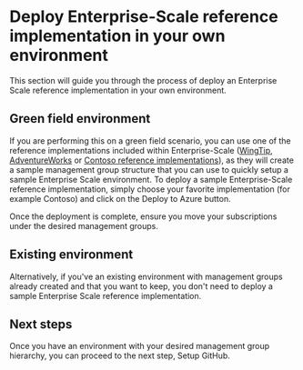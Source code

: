 # Deploy Enterprise-Scale reference implementation in your own environment

This section will guide you through the process of deploy an Enterprise Scale reference implementation in your own environment.

## Green field environment

If you are performing this on a green field scenario, you can use one of the reference implementations included within Enterprise-Scale ([WingTip](../reference/wingtip/README.md), [AdventureWorks](../reference/adventureworks/README.md) or [Contoso reference implementations](../reference/contoso/Readme.md)), as they will create a sample management group structure that you can use to quickly setup a sample Enterprise Scale environment. To deploy a sample Enterprise-Scale reference implementation, simply choose your favorite implementation (for example Contoso) and click on the Deploy to Azure button.

Once the deployment is complete, ensure you move your subscriptions under the desired management groups.

## Existing environment

Alternatively, if you've an existing environment with management groups already created and that you want to keep, you don't need to deploy a sample Enterprise Scale reference implementation.

## Next steps

Once you have an environment with your desired management group hierarchy, you can proceed to the next step, Setup GitHub.
